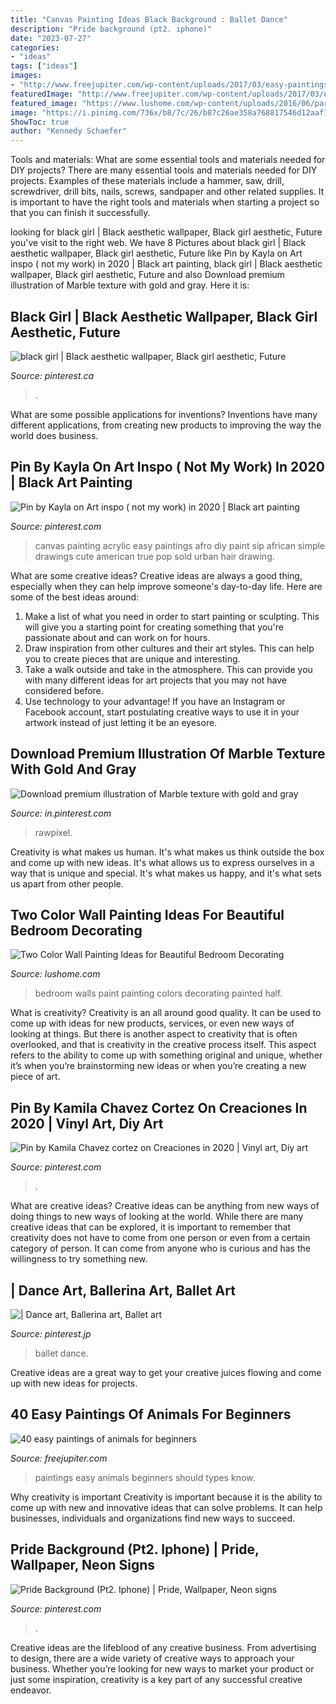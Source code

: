 ```yaml
---
title: "Canvas Painting Ideas Black Background : Ballet Dance"
description: "Pride background (pt2. iphone)"
date: "2023-07-27"
categories:
- "ideas"
tags: ["ideas"]
images:
- "http://www.freejupiter.com/wp-content/uploads/2017/03/easy-paintings-of-animals27.jpg"
featuredImage: "http://www.freejupiter.com/wp-content/uploads/2017/03/easy-paintings-of-animals27.jpg"
featured_image: "https://www.lushome.com/wp-content/uploads/2016/06/partially-painted-walls-bedroom-decorating-ideas-9.jpg"
image: "https://i.pinimg.com/736x/b8/7c/26/b87c26ae358a768817546d12aaf1fd53.jpg"
ShowToc: true
author: "Kennedy Schaefer"
---
```



Tools and materials: What are some essential tools and materials needed for DIY projects?
There are many essential tools and materials needed for DIY projects. Examples of these materials include a hammer, saw, drill, screwdriver, drill bits, nails, screws, sandpaper and other related supplies. It is important to have the right tools and materials when starting a project so that you can finish it successfully.

	

		
looking for black girl | Black aesthetic wallpaper, Black girl aesthetic, Future you've visit to the right web. We have 8 Pictures about black girl | Black aesthetic wallpaper, Black girl aesthetic, Future like Pin by Kayla on Art inspo ( not my work) in 2020 | Black art painting, black girl | Black aesthetic wallpaper, Black girl aesthetic, Future and also Download premium illustration of Marble texture with gold and gray. Here it is:
		
    
## Black Girl | Black Aesthetic Wallpaper, Black Girl Aesthetic, Future

<img loading=lazy src="https://i.pinimg.com/736x/2a/a8/df/2aa8df6c60fa76ed2dd092c4c6309c5a.jpg" onerror="this.onerror=null;this.src='https://tse2.mm.bing.net/th?id=OIP.yUkd4kucL02OLR0Wyg3dPgHaNK&amp;pid=15.1';" alt="black girl | Black aesthetic wallpaper, Black girl aesthetic, Future">

_Source: pinterest.ca_

>. 

	

What are some possible applications for inventions?
Inventions have many different applications, from creating new products to improving the way the world does business.

    
## Pin By Kayla On Art Inspo ( Not My Work) In 2020 | Black Art Painting

<img loading=lazy src="https://i.pinimg.com/736x/da/54/10/da54104f482fe944faead8ec7294d025.jpg" onerror="this.onerror=null;this.src='https://tse2.mm.bing.net/th?id=OIP.g3PecgyIixZqqvStAGnUIQHaJ3&amp;pid=15.1';" alt="Pin by Kayla on Art inspo ( not my work) in 2020 | Black art painting">

_Source: pinterest.com_

>canvas painting acrylic easy paintings afro diy paint sip african simple drawings cute american true pop sold urban hair drawing. 

	

What are some creative ideas?
Creative ideas are always a good thing, especially when they can help improve someone's day-to-day life. Here are some of the best ideas around: 
1. Make a list of what you need in order to start painting or sculpting. This will give you a starting point for creating something that you're passionate about and can work on for hours. 
2. Draw inspiration from other cultures and their art styles. This can help you to create pieces that are unique and interesting. 
3. Take a walk outside and take in the atmosphere. This can provide you with many different ideas for art projects that you may not have considered before. 
4. Use technology to your advantage! If you have an Instagram or Facebook account, start postulating creative ways to use it in your artwork instead of just letting it be an eyesore.

    
## Download Premium Illustration Of Marble Texture With Gold And Gray

<img loading=lazy src="https://i.pinimg.com/736x/b8/7c/26/b87c26ae358a768817546d12aaf1fd53.jpg" onerror="this.onerror=null;this.src='https://tse2.mm.bing.net/th?id=OIP.KWWs-bRaWNCzgkJTDFIA3QHaLH&amp;pid=15.1';" alt="Download premium illustration of Marble texture with gold and gray">

_Source: in.pinterest.com_

>rawpixel. 

	

Creativity is what makes us human. It's what makes us think outside the box and come up with new ideas. It's what allows us to express ourselves in a way that is unique and special. It's what makes us happy, and it's what sets us apart from other people.

    
## Two Color Wall Painting Ideas For Beautiful Bedroom Decorating

<img loading=lazy src="https://www.lushome.com/wp-content/uploads/2016/06/partially-painted-walls-bedroom-decorating-ideas-9.jpg" onerror="this.onerror=null;this.src='https://tse3.mm.bing.net/th?id=OIP.jbXxgr8dqPOlgH5HyUHjJAAAAA&amp;pid=15.1';" alt="Two Color Wall Painting Ideas for Beautiful Bedroom Decorating">

_Source: lushome.com_

>bedroom walls paint painting colors decorating painted half. 

	

What is creativity?
Creativity is an all around good quality. It can be used to come up with ideas for new products, services, or even new ways of looking at things. But there is another aspect to creativity that is often overlooked, and that is creativity in the creative process itself. This aspect refers to the ability to come up with something original and unique, whether it’s when you’re brainstorming new ideas or when you’re creating a new piece of art.

    
## Pin By Kamila Chavez Cortez On Creaciones In 2020 | Vinyl Art, Diy Art

<img loading=lazy src="https://i.pinimg.com/736x/e7/f2/fd/e7f2fd750ecfa931e0790e64f88c02b1.jpg" onerror="this.onerror=null;this.src='https://tse1.mm.bing.net/th?id=OIP.xJsPrXpkg5QRm_UC5FFqzwHaJ3&amp;pid=15.1';" alt="Pin by Kamila Chavez cortez on Creaciones in 2020 | Vinyl art, Diy art">

_Source: pinterest.com_

>. 

	

What are creative ideas?
Creative ideas can be anything from new ways of doing things to new ways of looking at the world. While there are many creative ideas that can be explored, it is important to remember that creativity does not have to come from one person or even from a certain category of person. It can come from anyone who is curious and has the willingness to try something new.

    
## | Dance Art, Ballerina Art, Ballet Art

<img loading=lazy src="https://i.pinimg.com/736x/ef/45/36/ef4536db8b0359a840bbc9102b806540.jpg" onerror="this.onerror=null;this.src='https://tse3.mm.bing.net/th?id=OIP.POGq-N8jPdX5ZSE1yvCIOgHaL1&amp;pid=15.1';" alt="| Dance art, Ballerina art, Ballet art">

_Source: pinterest.jp_

>ballet dance. 

	

Creative ideas are a great way to get your creative juices flowing and come up with new ideas for projects.

    
## 40 Easy Paintings Of Animals For Beginners

<img loading=lazy src="http://www.freejupiter.com/wp-content/uploads/2017/03/easy-paintings-of-animals27.jpg" onerror="this.onerror=null;this.src='https://tse1.mm.bing.net/th?id=OIP.3kGqZeGJJwW1LvJyMyD-awHaJ4&amp;pid=15.1';" alt="40 easy paintings of animals for beginners">

_Source: freejupiter.com_

>paintings easy animals beginners should types know. 

	

Why creativity is important
Creativity is important because it is the ability to come up with new and innovative ideas that can solve problems. It can help businesses, individuals and organizations find new ways to succeed.

    
## Pride Background (Pt2. Iphone) | Pride, Wallpaper, Neon Signs

<img loading=lazy src="https://i.pinimg.com/736x/b4/35/4b/b4354b3b669585f9fe8ab77c7290a2c0.jpg" onerror="this.onerror=null;this.src='https://tse4.mm.bing.net/th?id=OIP.QDzQjnzV2ozln_Ph_07WuwHaNW&amp;pid=15.1';" alt="Pride Background (Pt2. Iphone) | Pride, Wallpaper, Neon signs">

_Source: pinterest.com_

>. 

	

Creative ideas are the lifeblood of any creative business. From advertising to design, there are a wide variety of creative ways to approach your business. Whether you’re looking for new ways to market your product or just some inspiration, creativity is a key part of any successful creative endeavor.

